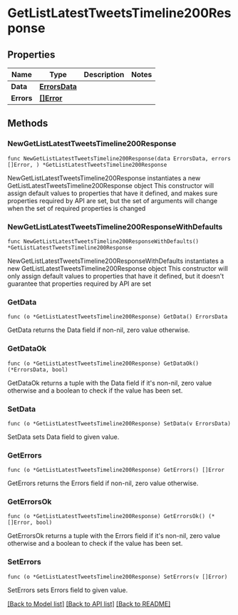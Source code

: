 # GetListLatestTweetsTimeline200Response

## Properties

Name | Type | Description | Notes
------------ | ------------- | ------------- | -------------
**Data** | [**ErrorsData**](ErrorsData.md) |  | 
**Errors** | [**[]Error**](Error.md) |  | 

## Methods

### NewGetListLatestTweetsTimeline200Response

`func NewGetListLatestTweetsTimeline200Response(data ErrorsData, errors []Error, ) *GetListLatestTweetsTimeline200Response`

NewGetListLatestTweetsTimeline200Response instantiates a new GetListLatestTweetsTimeline200Response object
This constructor will assign default values to properties that have it defined,
and makes sure properties required by API are set, but the set of arguments
will change when the set of required properties is changed

### NewGetListLatestTweetsTimeline200ResponseWithDefaults

`func NewGetListLatestTweetsTimeline200ResponseWithDefaults() *GetListLatestTweetsTimeline200Response`

NewGetListLatestTweetsTimeline200ResponseWithDefaults instantiates a new GetListLatestTweetsTimeline200Response object
This constructor will only assign default values to properties that have it defined,
but it doesn't guarantee that properties required by API are set

### GetData

`func (o *GetListLatestTweetsTimeline200Response) GetData() ErrorsData`

GetData returns the Data field if non-nil, zero value otherwise.

### GetDataOk

`func (o *GetListLatestTweetsTimeline200Response) GetDataOk() (*ErrorsData, bool)`

GetDataOk returns a tuple with the Data field if it's non-nil, zero value otherwise
and a boolean to check if the value has been set.

### SetData

`func (o *GetListLatestTweetsTimeline200Response) SetData(v ErrorsData)`

SetData sets Data field to given value.


### GetErrors

`func (o *GetListLatestTweetsTimeline200Response) GetErrors() []Error`

GetErrors returns the Errors field if non-nil, zero value otherwise.

### GetErrorsOk

`func (o *GetListLatestTweetsTimeline200Response) GetErrorsOk() (*[]Error, bool)`

GetErrorsOk returns a tuple with the Errors field if it's non-nil, zero value otherwise
and a boolean to check if the value has been set.

### SetErrors

`func (o *GetListLatestTweetsTimeline200Response) SetErrors(v []Error)`

SetErrors sets Errors field to given value.



[[Back to Model list]](../README.md#documentation-for-models) [[Back to API list]](../README.md#documentation-for-api-endpoints) [[Back to README]](../README.md)


